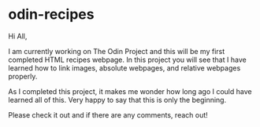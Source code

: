# odin-recipes
Hi All,

I am currently working on The Odin Project and this will be my first completed HTML recipes webpage. In this project you will see that I have learned how to link images, absolute webpages, and relative webpages properly. 

As I completed this project, it makes me wonder how long ago I could have learned all of this. Very happy to say that this is only the beginning. 

Please check it out and if there are any comments, reach out! 